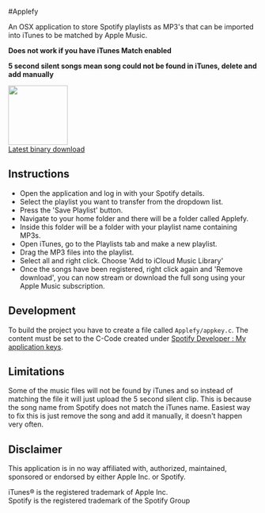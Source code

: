#Applefy

An OSX application to store Spotify playlists as MP3's that can be imported into iTunes to be matched by Apple Music.

**Does not work if you have iTunes Match enabled**

**5 second silent songs mean song could not be found in iTunes, delete and add manually**

[<img src="http://i.imgur.com/Qy9A0VP.png" width="120px">  
Latest binary download](https://github.com/ryanb93/Applefy/releases)

Instructions
----

* Open the application and log in with your Spotify details.
* Select the playlist you want to transfer from the dropdown list.
* Press the 'Save Playlist' button.
* Navigate to your home folder and there will be a folder called Applefy.
* Inside this folder will be a folder with your playlist name containing MP3s.
* Open iTunes, go to the Playlists tab and make a new playlist.
* Drag the MP3 files into the playlist.
* Select all and right click. Choose 'Add to iCloud Music Library'
* Once the songs have been registered, right click again and 'Remove download', you can now stream or download the full song using your Apple Music subscription.

Development
----
To build the project you have to create a file called `Applefy/appkey.c`. The content must be set to the C-Code created under [Spotify Developer : My application keys](https://devaccount.spotify.com/my-account/keys/).

Limitations
----
Some of the music files will not be found by iTunes and so instead of matching the file it will just upload the 5 second silent clip. This is because the song name from Spotify does not match the iTunes name. Easiest way to fix this is just remove the song and add it manually, it doesn't happen very often.


Disclaimer
---

This application is in no way affiliated with, authorized, maintained, sponsored or endorsed by either Apple Inc. or Spotify. 

iTunes® is the registered trademark of Apple Inc.  
Spotify is the registered trademark of the Spotify Group
